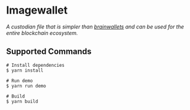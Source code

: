 # Imagewallet

_A custodian file that is simpler than [brainwallets](https://en.bitcoin.it/wiki/Brainwallet) and can be used for the entire blockchain ecosystem._

## Supported Commands

```
# Install dependencies
$ yarn install

# Run demo
$ yarn run demo

# Build
$ yarn build
```
